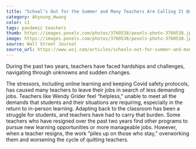 ```yaml
---
title: "School’s Out for the Summer and Many Teachers Are Calling It Quits"
category: Ahyoung_Hwang
color: c1
tags: pandemic teachers
thumb: https://images.pexels.com/photos/3760538/pexels-photo-3760538.jpeg?auto=compress&cs=tinysrgb&w=300
image: https://images.pexels.com/photos/3760538/pexels-photo-3760538.jpeg?auto=compress&cs=tinysrgb&w=600
source: Wall Street Journal
source_url: https://www.wsj.com/articles/schools-out-for-summer-and-many-teachers-are-calling-it-quits-11655732689
---
```

During the past two years, teachers have faced hardships and challenges, navigating through unknowns and sudden changes.
<!--more-->

The stressors, including online learning and keeping Covid safety protocols, has caused many teachers to leave their jobs in search of less demanding jobs. Teachers like Wendy Grider feel “helpless,” unable to meet all the demands that students and their situations are requiring, especially in the return to in-person learning. Adapting back to the classroom has been a struggle for students, and teachers have had to carry that burden. Some teachers who have resigned over the past two years find other programs to pursue new learning opportunities or more manageable jobs. However, when a teacher resigns, the work “piles up on those who stay,” overworking them and worsening the cycle of quitting teachers. 
